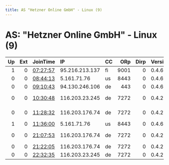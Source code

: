 ```yaml
---
title: AS "Hetzner Online GmbH" - Linux (9)
---
```


# AS: "Hetzner Online GmbH" - Linux (9)

|   Up |   Ext | JoinTime                                                                                              | IP             | CC   |   ORp |   Dirp | Version   | Contact                   | Nickname        |   eFamMembers |
|-----:|------:|:------------------------------------------------------------------------------------------------------|:---------------|:-----|------:|-------:|:----------|:--------------------------|:----------------|--------------:|
|    1 |     0 | [07:27:57](https://nusenu.github.io/OrNetStats/w/relay/3728652186C4E183F24CED06F7D355473236F432.html) | 95.216.213.137 | fi   |  9001 |      0 | 0.4.6.9   | hail eris                 | fsm42           |             1 |
|    0 |     0 | [08:44:13](https://nusenu.github.io/OrNetStats/w/relay/BD4C6275F43F177E7CDD8CD56502B66BF15C148D.html) | 5.161.71.76    | us   |  8443 |      0 | 0.4.6.9   | None                      | AmericaFuckYeah |             1 |
|    0 |     0 | [09:10:43](https://nusenu.github.io/OrNetStats/w/relay/9FB63C88102099FE3A467CF218E3E7CDF8DB80C2.html) | 94.130.246.106 | de   |   443 |      0 | 0.4.6.9   | toradmin at night-site do | FreedomFries443 |             1 |
|    0 |     0 | [10:30:48](https://nusenu.github.io/OrNetStats/w/relay/A7D787981023C103D6E32A68A5356304D347EEF5.html) | 116.203.23.245 | de   |  7272 |      0 | 0.4.2.7   | TorOperator torcontact1@p | terrator0       |             1 |
|    0 |     0 | [11:28:32](https://nusenu.github.io/OrNetStats/w/relay/EA9126E9D53F4F5D9D61ED8BFECFFEF81CCD81EF.html) | 116.203.176.74 | de   |  7272 |      0 | 0.4.2.7   | TorOperator torcontact1@p | terrator0       |             1 |
|    1 |     0 | [11:36:00](https://nusenu.github.io/OrNetStats/w/relay/0A85038572865FEBCFD4203863965318D891902F.html) | 5.161.71.76    | us   |  8443 |      0 | 0.4.6.9   | None                      | AmericaFuckYeah |             1 |
|    0 |     0 | [21:07:53](https://nusenu.github.io/OrNetStats/w/relay/09FA78392D37489C241CD711A33F7F89E15C9CB4.html) | 116.203.176.74 | de   |  7272 |      0 | 0.4.2.7   | TorOperator torcontact1@p | terrator0       |             1 |
|    0 |     0 | [21:22:05](https://nusenu.github.io/OrNetStats/w/relay/76DA1B6F6786AE08441E52B71008821F8829B601.html) | 116.203.176.74 | de   |  7272 |      0 | 0.4.2.7   | TorOperatortorcontact1%4  | terrator0       |             1 |
|    0 |     0 | [22:32:35](https://nusenu.github.io/OrNetStats/w/relay/BC04372222938927DCE2772CC80C5BB7A7FC2897.html) | 116.203.23.245 | de   |  7272 |      0 | 0.4.2.7   | TorOperatortorcontact1%4  | terrator0       |             1 |
